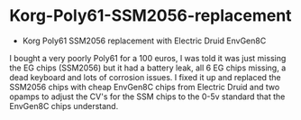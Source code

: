 # Korg-Poly61-SSM2056-replacement

- Korg Poly61 SSM2056 replacement with Electric Druid EnvGen8C

I bought a very poorly Poly61 for a 100 euros, I was told it was just missing the EG chips (SSM2056) but it had a battery leak, all 6 EG chips missing, a dead keyboard and lots of corrosion issues. I fixed it up and replaced the SSM2056 chips with cheap EnvGen8C chips from Electric Druid and two opamps to adjust the CV's for the SSM chips to the 0-5v standard that the EnvGen8C chips understand.
